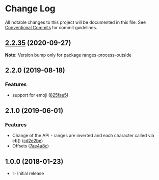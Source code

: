 # Change Log

All notable changes to this project will be documented in this file.
See [Conventional Commits](https://conventionalcommits.org) for commit guidelines.

## [2.2.35](https://gitlab.com/codsen/codsen/compare/ranges-process-outside@2.2.34...ranges-process-outside@2.2.35) (2020-09-27)

**Note:** Version bump only for package ranges-process-outside





## 2.2.0 (2019-08-18)

### Features

- support for emoji ([825fae5](https://gitlab.com/codsen/codsen/commit/825fae5))

## 2.1.0 (2019-06-01)

### Features

- Change of the API - ranges are inverted and each character called via cb() ([cd2e2be](https://gitlab.com/codsen/codsen/commit/cd2e2be))
- Offsets ([7ae4a8c](https://gitlab.com/codsen/codsen/commit/7ae4a8c))

## 1.0.0 (2018-01-23)

- ✨ Initial release
